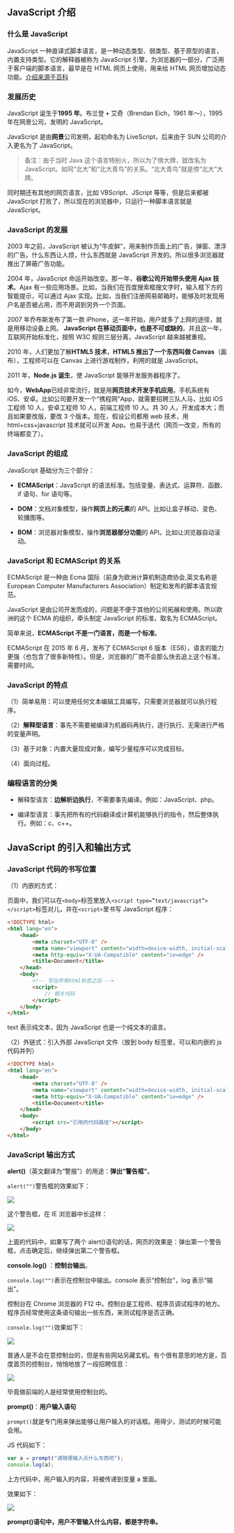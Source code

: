 ## JavaScript 介绍

### 什么是 JavaScript

JavaScript 一种直译式脚本语言，是一种动态类型、弱类型、基于原型的语言，内置支持类型。它的解释器被称为 JavaScript 引擎，为浏览器的一部分，广泛用于客户端的脚本语言，最早是在 HTML 网页上使用，用来给 HTML 网页增加动态功能。[介绍来源于百科](https://baike.baidu.com/item/javascript/321142?fr=aladdin)

### 发展历史

JavaScript 诞生于**1995 年**。布兰登 • 艾奇（Brendan Eich，1961 年～），1995 年在网景公司，发明的 JavaScript。

JavaScript 是由**网景**公司发明，起初命名为 LiveScript，后来由于 SUN 公司的介入更名为了 JavaScript。

> 备注：由于当时 Java 这个语言特别火，所以为了傍大牌，就改名为 JavaScript。如同“北大”和“北大青鸟”的关系。“北大青鸟”就是傍“北大”大牌。

同时期还有其他的网页语言，比如 VBScript、JScript 等等，但是后来都被 JavaScript 打败了，所以现在的浏览器中，只运行一种脚本语言就是 JavaScript。

### JavaScript 的发展

2003 年之前，JavaScript 被认为“牛皮鲜”，用来制作页面上的广告，弹窗、漂浮的广告。什么东西让人烦，什么东西就是 JavaScript 开发的。所以很多浏览器就推出了屏蔽广告功能。

2004 年，JavaScript 命运开始改变。那一年，**谷歌公司开始带头使用 Ajax 技术**。Ajax 有一些应用场景。比如，当我们在百度搜索框搜文字时，输入框下方的智能提示，可以通过 Ajax 实现。比如，当我们注册网易邮箱时，能够及时发现用户名是否被占用，而不用调到另外一个页面。

2007 年乔布斯发布了第一款 iPhone，这一年开始，用户就多了上网的途径，就是用移动设备上网。
**JavaScript 在移动页面中，也是不可或缺的**。并且这一年，互联网开始标准化，按照 W3C 规则三层分离，JavaScript 越来越被重视。

2010 年，人们更加了解**HTML5 技术**，**HTML5 推出了一个东西叫做 Canvas**（画布），工程师可以在 Canvas 上进行游戏制作，利用的就是 JavaScript。

2011 年，**Node.js 诞生**，使 JavaScript 能够开发服务器程序了。

如今，**WebApp**已经非常流行，就是用**网页技术开发手机应用**。手机系统有 iOS、安卓。比如公司要开发一个“携程网”App，就需要招聘三队人马，比如 iOS 工程师 10 人，安卓工程师 10 人，前端工程师 10 人。共 30 人，开发成本大；而且如果要改版，要改 3 个版本。现在，假设公司都用 web 技术，用 html+css+javascript 技术就可以开发 App。也易于迭代（网页一改变，所有的终端都变了）。

### JavaScript 的组成

JavaScript 基础分为三个部分：

-   **ECMAScript**：JavaScript 的语法标准。包括变量、表达式、运算符、函数、if 语句、for 语句等。

-   **DOM**：文档对象模型，操作**网页上的元素**的 API。比如让盒子移动、变色、轮播图等。

-   **BOM**：浏览器对象模型，操作**浏览器部分功能**的 API。比如让浏览器自动滚动。

### JavaScript 和 ECMAScript 的关系

ECMAScript 是一种由 Ecma 国际（前身为欧洲计算机制造商协会,英文名称是 European Computer Manufacturers Association）制定和发布的脚本语言规范。

JavaScript 是由公司开发而成的，问题是不便于其他的公司拓展和使用。所以欧洲的这个 ECMA 的组织，牵头制定 JavaScript 的标准，取名为 ECMAScript。

简单来说，**ECMAScript 不是一门语言，而是一个标准**。

ECMAScript 在 2015 年 6 月，发布了 ECMAScript 6 版本（ES6），语言的能力更强（也包含了很多新特性）。但是，浏览器的厂商不会那么快去追上这个标准，需要时间。

### JavaScript 的特点

（1）简单易用：可以使用任何文本编辑工具编写，只需要浏览器就可以执行程序。

（2）**解释型语言**：事先不需要被编译为机器码再执行，逐行执行、无需进行严格的变量声明。

（3）基于对象：内置大量现成对象，编写少量程序可以完成目标。

（4）面向过程。

### 编程语言的分类

-   解释型语言：**边解析边执行**，不需要事先编译。例如：JavaScript、php。

-   编译型语言：事先把所有的代码翻译成计算机能够执行的指令，然后整体执行。例如：c、c++。

## JavaScript 的引入和输出方式

### JavaScript 代码的书写位置

（1）内嵌的方式：

页面中，我们可以在`<body>`标签里放入`<script type=”text/javascript”></script>`标签对儿，并在`<script>`里书写 JavaScript 程序：

```html
<!DOCTYPE html>
<html lang="en">
	<head>
		<meta charset="UTF-8" />
		<meta name="viewport" content="width=device-width, initial-scale=1.0" />
		<meta http-equiv="X-UA-Compatible" content="ie=edge" />
		<title>Document</title>
	</head>
	<body>
		<!-- 写在所有html标签之后 -->
		<script>
			// 相关代码
		</script>
	</body>
</html>
```

text 表示纯文本，因为 JavaScript 也是一个纯文本的语言。

（2）外链式：引入外部 JavaScript 文件（放到 body 标签里，可以和内嵌的 js 代码并列）

```html
<!DOCTYPE html>
<html lang="en">
	<head>
		<meta charset="UTF-8" />
		<meta name="viewport" content="width=device-width, initial-scale=1.0" />
		<meta http-equiv="X-UA-Compatible" content="ie=edge" />
		<title>Document</title>
	</head>
	<body>
		<script src="引用的代码路径"></script>
	</body>
</html>
```

### JavaScript 输出方式

**alert()**（英文翻译为“警报”）的用途：**弹出“警告框”**。

`alert("")`警告框的效果如下：

![](http://doc.bufanui.com/uploads/js/images/m_296c9bf552cd56de0fb69edfa18ac992_r.gif)

这个警告框，在 IE 浏览器中长这样：

![](http://doc.bufanui.com/uploads/js/images/m_3562a1664005f5a08212e204850870c7_r.png)

上面的代码中，如果写了两个 alert()语句的话，网页的效果是：弹出第一个警告框，点击确定后，继续弹出第二个警告框。

**console.log()** ：**控制台输出**。

`console.log("")`表示在控制台中输出。console 表示“控制台”，log 表示“输出”。

控制台在 Chrome 浏览器的 F12 中。控制台是工程师、程序员调试程序的地方。程序员经常使用这条语句输出一些东西，来测试程序是否正确。

`console.log("")`效果如下：

![](http://doc.bufanui.com/uploads/js/images/m_456ad9d7376b3e0d1bf82bc6d5f9bf07_r.gif)

普通人是不会在意控制台的，但是有些网站另藏玄机。有个很有意思的地方是，百度首页的控制台，悄悄地放了一段招聘信息：

![](http://doc.bufanui.com/uploads/js/images/m_c7539a4cc6b5e0748909f3cdf53cf2e2_r.png)

毕竟做前端的人是经常使用控制台的。

**prompt()**：**用户输入语句**

`prompt()`就是专门用来弹出能够让用户输入的对话框。用得少，测试的时候可能会用。

JS 代码如下：

```javascript
var a = prompt("请随便输入点什么东西吧");
console.log(a);
```

上方代码中，用户输入的内容，将被传递到变量 a 里面。

效果如下：

![](http://doc.bufanui.com/uploads/js/images/m_923aa0e905b3ad6d5e8deedb6915a77f_r.gif)

**prompt()语句中，用户不管输入什么内容，都是字符串。**